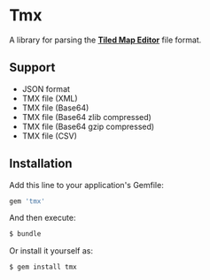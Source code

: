 # Tmx

A library for parsing the **[Tiled Map Editor](http://www.mapeditor.org/)** file format.

## Support

* JSON format
* TMX file (XML)
* TMX file (Base64)
* TMX file (Base64 zlib compressed)
* TMX file (Base64 gzip compressed)
* TMX file (CSV)

## Installation

Add this line to your application's Gemfile:

```ruby
gem 'tmx'
```

And then execute:

```bash
$ bundle
```

Or install it yourself as:

```bash
$ gem install tmx
```